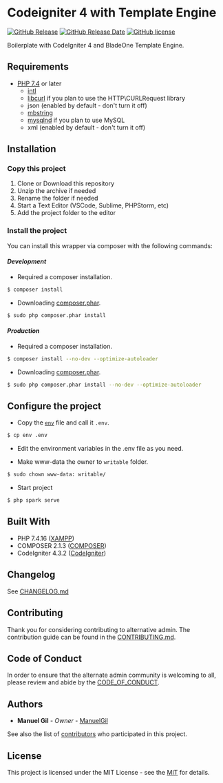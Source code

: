 # Codeigniter 4 with Template Engine

[![GitHub Release](https://img.shields.io/github/v/release/ManuelGil/ci4-blade)](https://github.com/ManuelGil/ci4-blade/releases/tag/v1.1.0)
[![GitHub Release Date](https://img.shields.io/github/release-date/ManuelGil/ci4-blade)](https://github.com/ManuelGil/ci4-blade/releases/tag/v1.1.0)
[![GitHub license](https://img.shields.io/github/license/ManuelGil/ci4-blade)](./LICENSE)

Boilerplate with CodeIgniter 4 and BladeOne Template Engine.

## Requirements

-   [PHP 7.4](https://www.php.net/releases/7_4_0.php) or later
    - [intl](http://php.net/manual/en/intl.requirements.php)
    - [libcurl](http://php.net/manual/en/curl.requirements.php) if you plan to use the HTTP\CURLRequest library
    - json (enabled by default - don't turn it off)
    - [mbstring](http://php.net/manual/en/mbstring.installation.php)
    - [mysqlnd](http://php.net/manual/en/mysqlnd.install.php) if you plan to use MySQL
    - xml (enabled by default - don't turn it off)

## Installation

### Copy this project

1. Clone or Download this repository
2. Unzip the archive if needed
3. Rename the folder if needed
4. Start a Text Editor (VSCode, Sublime, PHPStorm, etc)
5. Add the project folder to the editor

### Install the project

You can install this wrapper via composer with the following commands:

#### _Development_

-   Required a composer installation.

```bash
$ composer install
```

-   Downloading [composer.phar](https://getcomposer.org/download/).

```bash
$ sudo php composer.phar install
```

#### _Production_

-   Required a composer installation.

```bash
$ composer install --no-dev --optimize-autoloader
```

-   Downloading [composer.phar](https://getcomposer.org/download/).

```bash
$ sudo php composer.phar install --no-dev --optimize-autoloader
```

## Configure the project

-   Copy the [`env`](./env)
    file and call it `.env`.

```bash
$ cp env .env
```

-   Edit the environment variables in the .env file as you need.

-   Make www-data the owner to `writable` folder.

```bash
$ sudo chown www-data: writable/
```

-   Start project

```bash
$ php spark serve
```

## Built With

-   PHP 7.4.16 ([XAMPP](https://www.apachefriends.org/download.html))
-   COMPOSER 2.1.3 ([COMPOSER](https://getcomposer.org/download/))
-   CodeIgniter 4.3.2 ([CodeIgniter](https://www.codeigniter.com/download))

## Changelog

See [CHANGELOG.md](./CHANGELOG.md)

## Contributing

Thank you for considering contributing to alternative admin. The contribution guide can be found in the [CONTRIBUTING.md](./.github/CONTRIBUTING.md).

## Code of Conduct

In order to ensure that the alternate admin community is welcoming to all, please review and abide by the [CODE_OF_CONDUCT](./.github/CODE_OF_CONDUCT.md).

## Authors

-   **Manuel Gil** - _Owner_ - [ManuelGil](https://github.com/ManuelGil)

See also the list of [contributors](https://github.com/ManuelGil/ci4-blade/contributors)
who participated in this project.

## License

This project is licensed under the MIT License - see the
[MIT](https://opensource.org/licenses/MIT) for details.
